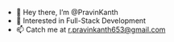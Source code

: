 - 👋 Hey there, I’m @PravinKanth
- 👀 Interested in Full-Stack Development
- 📫 Catch me at r.pravinkanth653@gmail.com
